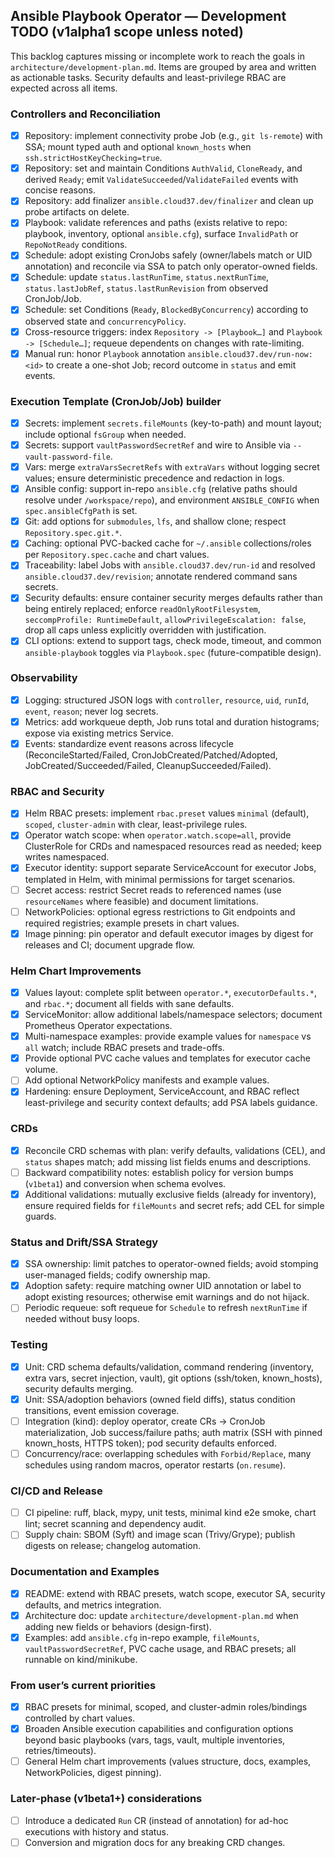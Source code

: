 ## Ansible Playbook Operator — Development TODO (v1alpha1 scope unless noted)

This backlog captures missing or incomplete work to reach the goals in `architecture/development-plan.md`. Items are grouped by area and written as actionable tasks. Security defaults and least-privilege RBAC are expected across all items.

### Controllers and Reconciliation
- [x] Repository: implement connectivity probe Job (e.g., `git ls-remote`) with SSA; mount typed auth and optional `known_hosts` when `ssh.strictHostKeyChecking=true`.
- [x] Repository: set and maintain Conditions `AuthValid`, `CloneReady`, and derived `Ready`; emit `ValidateSucceeded`/`ValidateFailed` events with concise reasons.
- [x] Repository: add finalizer `ansible.cloud37.dev/finalizer` and clean up probe artifacts on delete.
- [x] Playbook: validate references and paths (exists relative to repo: playbook, inventory, optional `ansible.cfg`), surface `InvalidPath` or `RepoNotReady` conditions.
- [x] Schedule: adopt existing CronJobs safely (owner/labels match or UID annotation) and reconcile via SSA to patch only operator-owned fields.
- [x] Schedule: update `status.lastRunTime`, `status.nextRunTime`, `status.lastJobRef`, `status.lastRunRevision` from observed CronJob/Job.
- [x] Schedule: set Conditions (`Ready`, `BlockedByConcurrency`) according to observed state and `concurrencyPolicy`.
- [x] Cross-resource triggers: index `Repository -> [Playbook…]` and `Playbook -> [Schedule…]`; requeue dependents on changes with rate-limiting.
- [x] Manual run: honor `Playbook` annotation `ansible.cloud37.dev/run-now: <id>` to create a one-shot Job; record outcome in `status` and emit events.

### Execution Template (CronJob/Job) builder
- [x] Secrets: implement `secrets.fileMounts` (key-to-path) and mount layout; include optional `fsGroup` when needed.
- [x] Secrets: support `vaultPasswordSecretRef` and wire to Ansible via `--vault-password-file`.
- [x] Vars: merge `extraVarsSecretRefs` with `extraVars` without logging secret values; ensure deterministic precedence and redaction in logs.
- [x] Ansible config: support in-repo `ansible.cfg` (relative paths should resolve under `/workspace/repo`), and environment `ANSIBLE_CONFIG` when `spec.ansibleCfgPath` is set.
- [x] Git: add options for `submodules`, `lfs`, and shallow clone; respect `Repository.spec.git.*`.
- [x] Caching: optional PVC-backed cache for `~/.ansible` collections/roles per `Repository.spec.cache` and chart values.
- [x] Traceability: label Jobs with `ansible.cloud37.dev/run-id` and resolved `ansible.cloud37.dev/revision`; annotate rendered command sans secrets.
- [x] Security defaults: ensure container security merges defaults rather than being entirely replaced; enforce `readOnlyRootFilesystem`, `seccompProfile: RuntimeDefault`, `allowPrivilegeEscalation: false`, drop all caps unless explicitly overridden with justification.
- [x] CLI options: extend to support tags, check mode, timeout, and common `ansible-playbook` toggles via `Playbook.spec` (future-compatible design).

### Observability
- [x] Logging: structured JSON logs with `controller`, `resource`, `uid`, `runId`, `event`, `reason`; never log secrets.
- [x] Metrics: add workqueue depth, Job runs total and duration histograms; expose via existing metrics Service.
- [x] Events: standardize event reasons across lifecycle (ReconcileStarted/Failed, CronJobCreated/Patched/Adopted, JobCreated/Succeeded/Failed, CleanupSucceeded/Failed).

### RBAC and Security
- [x] Helm RBAC presets: implement `rbac.preset` values `minimal` (default), `scoped`, `cluster-admin` with clear, least-privilege rules.
- [x] Operator watch scope: when `operator.watch.scope=all`, provide ClusterRole for CRDs and namespaced resources read as needed; keep writes namespaced.
- [x] Executor identity: support separate ServiceAccount for executor Jobs, templated in Helm, with minimal permissions for target scenarios.
- [ ] Secret access: restrict Secret reads to referenced names (use `resourceNames` where feasible) and document limitations.
- [ ] NetworkPolicies: optional egress restrictions to Git endpoints and required registries; example presets in chart values.
- [x] Image pinning: pin operator and default executor images by digest for releases and CI; document upgrade flow.

### Helm Chart Improvements
- [x] Values layout: complete split between `operator.*`, `executorDefaults.*`, and `rbac.*`; document all fields with sane defaults.
- [x] ServiceMonitor: allow additional labels/namespace selectors; document Prometheus Operator expectations.
- [x] Multi-namespace examples: provide example values for `namespace` vs `all` watch; include RBAC presets and trade-offs.
- [x] Provide optional PVC cache values and templates for executor cache volume.
- [ ] Add optional NetworkPolicy manifests and example values.
- [x] Hardening: ensure Deployment, ServiceAccount, and RBAC reflect least-privilege and security context defaults; add PSA labels guidance.

### CRDs
- [x] Reconcile CRD schemas with plan: verify defaults, validations (CEL), and `status` shapes match; add missing list fields enums and descriptions.
- [ ] Backward compatibility notes: establish policy for version bumps (`v1beta1`) and conversion when schema evolves.
- [x] Additional validations: mutually exclusive fields (already for inventory), ensure required fields for `fileMounts` and secret refs; add CEL for simple guards.

### Status and Drift/SSA Strategy
- [x] SSA ownership: limit patches to operator-owned fields; avoid stomping user-managed fields; codify ownership map.
- [x] Adoption safety: require matching owner UID annotation or label to adopt existing resources; otherwise emit warnings and do not hijack.
- [ ] Periodic requeue: soft requeue for `Schedule` to refresh `nextRunTime` if needed without busy loops.

### Testing
- [x] Unit: CRD schema defaults/validation, command rendering (inventory, extra vars, secret injection, vault), git options (ssh/token, known_hosts), security defaults merging.
- [x] Unit: SSA/adoption behaviors (owned field diffs), status condition transitions, event emission coverage.
- [ ] Integration (kind): deploy operator, create CRs → CronJob materialization, Job success/failure paths; auth matrix (SSH with pinned known_hosts, HTTPS token); pod security defaults enforced.
- [ ] Concurrency/race: overlapping schedules with `Forbid/Replace`, many schedules using random macros, operator restarts (`on.resume`).

### CI/CD and Release
- [ ] CI pipeline: ruff, black, mypy, unit tests, minimal kind e2e smoke, chart lint; secret scanning and dependency audit.
- [ ] Supply chain: SBOM (Syft) and image scan (Trivy/Grype); publish digests on release; changelog automation.

### Documentation and Examples
- [x] README: extend with RBAC presets, watch scope, executor SA, security defaults, and metrics integration.
- [x] Architecture doc: update `architecture/development-plan.md` when adding new fields or behaviors (design-first).
- [x] Examples: add `ansible.cfg` in-repo example, `fileMounts`, `vaultPasswordSecretRef`, PVC cache usage, and RBAC presets; all runnable on kind/minikube.

### From user’s current priorities
- [x] RBAC presets for minimal, scoped, and cluster-admin roles/bindings controlled by chart values.
- [x] Broaden Ansible execution capabilities and configuration options beyond basic playbooks (vars, tags, vault, multiple inventories, retries/timeouts).
- [ ] General Helm chart improvements (values structure, docs, examples, NetworkPolicies, digest pinning).

### Later-phase (v1beta1+) considerations
- [ ] Introduce a dedicated `Run` CR (instead of annotation) for ad-hoc executions with history and status.
- [ ] Conversion and migration docs for any breaking CRD changes.
